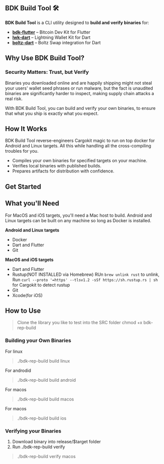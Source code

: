 ## BDK Build Tool 🛠️  

**BDK Build Tool** is a CLI utility designed to **build and verify binaries** for:  

- **[bdk-flutter](https://github.com/LtbLightning/bdk-flutter.git)** – Bitcoin Dev Kit for Flutter  
- **[lwk-dart](https://github.com/SatoshiPortal/lwk-dart.git)** – Lightning Wallet Kit for Dart  
- **[boltz-dart](https://github.com/SatoshiPortal/boltz-dart.git)** – Boltz Swap integration for Dart  


## Why Use BDK Build Tool?

### Security Matters: Trust, but Verify

Binaries you downloaded online and are happily shipping might not steal your users' wallet seed phrases or run malware, but the fact is unaudited binaries are significantly harder to inspect, making supply chain attacks a real risk.

With BDK Build Tool, you can build and verify your own binaries, to ensure that what you ship is exactly what you expect. 

## How It Works
BDK Build Tool reverse-engineers Cargokit magic to run on top docker for Android and Linux targets. All this while handling all the 
cross-compiling troubles for you.

- Compiles your own binaries for specified targets on your machine.
- Verifies local binaries with published builds.
- Prepares artifacts for distribution with confidence.

## Get Started
## What you'll Need
For MacOS and iOS targets, you'll need a Mac host to build. Android and Linux targets can be built on any machine so long as Docker is installed.

**Android and Linux targets**
- Docker
- Dart and Flutter
- Git

**MacOS and iOS targets**
- Dart and Flutter
- Rustup(NOT INSTALLED via Homebrew) RUn `brew unlink rust` to unlink, Run `curl --proto '=https' --tlsv1.2 -sSf https://sh.rustup.rs | sh` for Cargokit to detect rustup
- Git
- Xcode(for iOS)

## How to Use

> Clone the library you like to test into the SRC folder
> chmod +x bdk-rep-build

### Building your Own Binaries

For linux
  > ./bdk-rep-build build linux

For androdid
  > ./bdk-rep-build build android

For macos
  > ./bdk-rep-build build macos

For macos
  > ./bdk-rep-build build ios

### Verifying your Binaries

1. Download binary into release/$target folder
2. Run ./bdk-rep-build verify <target>

 > ./bdk-rep-build verify macos
